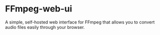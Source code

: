 # FFmpeg-web-ui
A simple, self-hosted web interface for FFmpeg that allows you to convert audio files easily through your browser.

